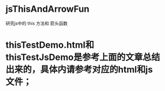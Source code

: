 # jsThisAndArrowFun
研究js中的 this 方法和 箭头函数

# thisTestDemo.html和thisTestJsDemo是参考上面的文章总结出来的，具体内请参考对应的html和js文件；
